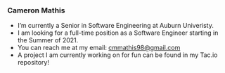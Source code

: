 ### Cameron Mathis

- I’m currently a Senior in Software Engineering at Auburn Univeristy.
- I am looking for a full-time position as a Software Engineer starting in the Summer of 2021.
- You can reach me at my email: cmmathis98@gmail.com
- A project I am currently working on for fun can be found in my Tac.io repository!
